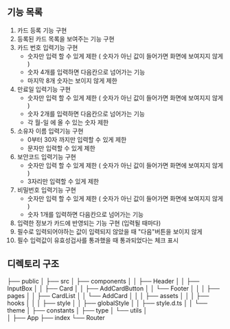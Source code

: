 ## 기능 목록

1. 카드 등록 기능 구현
2. 등록된 카드 목록을 보여주는 기능 구현
3. 카드 번호 입력기능 구현
   - 숫자만 입력 할 수 있게 제한 ( 숫자가 아닌 값이 들어가면 화면에 보여지지 않게 )
   - 숫자 4개를 입력하면 다음칸으로 넘어가는 기능
   - 마지막 8개 숫자는 보이지 않게 제한
4. 만료일 입력기능 구현
   - 숫자만 입력 할 수 있게 제한 ( 숫자가 아닌 값이 들어가면 화면에 보여지지 않게 )
   - 숫자 2개를 입력하면 다음칸으로 넘어가는 기능
   - 각 월-일 에 올 수 있는 숫자 제한
5. 소유자 이름 입력기능 구현
   - 0부터 30자 까지만 입력할 수 있게 제한
   - 문자만 입력할 수 있게 제한
6. 보안코드 입력기능 구현
   - 숫자만 입력 할 수 있게 제한 ( 숫자가 아닌 값이 들어가면 화면에 보여지지 않게 )
   - 3자리만 입력할 수 있게 제한
7. 비밀번호 입력기능 구현
   - 숫자만 입력 할 수 있게 제한 ( 숫자가 아닌 값이 들어가면 화면에 보여지지 않게 )
   - 숫자 1개를 입력하면 다음칸으로 넘어가는 기능
8. 입력한 정보가 카드에 반영되는 기능 구현 (입력될 때마다)
9. 필수로 입력되어야하는 값이 입력되지 않았을 때 "다음"버튼을 보이지 않게
10. 필수 입력값이 유효성겁사를 통과했을 때 통과되었다는 체크 표시

## 디렉토리 구조

├── public
│
├── src
│ ├── components
│ │ ├── Header
│ │ ├── InputBox
│ │ ├── Card
│ │ ├── AddCardButton
│ │ └── Footer
│ │
│ ├── pages
│ │ ├── CardList
│ │ └── AddCard
│ │
│ ├── assets
│ │
│ ├── hooks
│ │
│ ├── style
│ │ ├── globalStyle
│ │ ├── style.d.ts
│ │ └── theme
│ ├── constants
│ ├── type
│ └── utils
│  
│
├── App
├── index
└── Router
